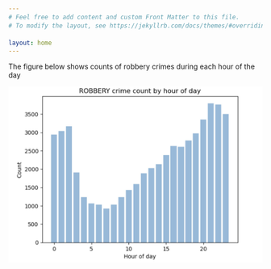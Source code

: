 ```yaml
---
# Feel free to add content and custom Front Matter to this file.
# To modify the layout, see https://jekyllrb.com/docs/themes/#overriding-theme-defaults

layout: home
---
```


The figure below shows counts of robbery crimes during each hour of the day

![Alt Text](/assets/ROBBERY.jpg)